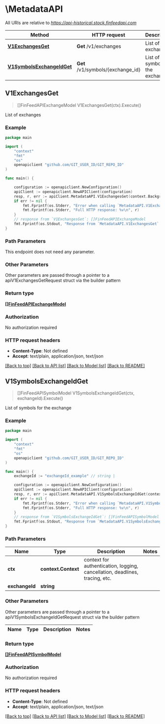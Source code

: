 # \MetadataAPI

All URIs are relative to *https://api-historical.stock.finfeedapi.com*

Method | HTTP request | Description
------------- | ------------- | -------------
[**V1ExchangesGet**](MetadataAPI.md#V1ExchangesGet) | **Get** /v1/exchanges | List of exchanges
[**V1SymbolsExchangeIdGet**](MetadataAPI.md#V1SymbolsExchangeIdGet) | **Get** /v1/symbols/{exchange_id} | List of symbols for the exchange



## V1ExchangesGet

> []FinFeedAPIExchangeModel V1ExchangesGet(ctx).Execute()

List of exchanges

### Example

```go
package main

import (
	"context"
	"fmt"
	"os"
	openapiclient "github.com/GIT_USER_ID/GIT_REPO_ID"
)

func main() {

	configuration := openapiclient.NewConfiguration()
	apiClient := openapiclient.NewAPIClient(configuration)
	resp, r, err := apiClient.MetadataAPI.V1ExchangesGet(context.Background()).Execute()
	if err != nil {
		fmt.Fprintf(os.Stderr, "Error when calling `MetadataAPI.V1ExchangesGet``: %v\n", err)
		fmt.Fprintf(os.Stderr, "Full HTTP response: %v\n", r)
	}
	// response from `V1ExchangesGet`: []FinFeedAPIExchangeModel
	fmt.Fprintf(os.Stdout, "Response from `MetadataAPI.V1ExchangesGet`: %v\n", resp)
}
```

### Path Parameters

This endpoint does not need any parameter.

### Other Parameters

Other parameters are passed through a pointer to a apiV1ExchangesGetRequest struct via the builder pattern


### Return type

[**[]FinFeedAPIExchangeModel**](FinFeedAPIExchangeModel.md)

### Authorization

No authorization required

### HTTP request headers

- **Content-Type**: Not defined
- **Accept**: text/plain, application/json, text/json

[[Back to top]](#) [[Back to API list]](../README.md#documentation-for-api-endpoints)
[[Back to Model list]](../README.md#documentation-for-models)
[[Back to README]](../README.md)


## V1SymbolsExchangeIdGet

> []FinFeedAPISymbolModel V1SymbolsExchangeIdGet(ctx, exchangeId).Execute()

List of symbols for the exchange

### Example

```go
package main

import (
	"context"
	"fmt"
	"os"
	openapiclient "github.com/GIT_USER_ID/GIT_REPO_ID"
)

func main() {
	exchangeId := "exchangeId_example" // string | 

	configuration := openapiclient.NewConfiguration()
	apiClient := openapiclient.NewAPIClient(configuration)
	resp, r, err := apiClient.MetadataAPI.V1SymbolsExchangeIdGet(context.Background(), exchangeId).Execute()
	if err != nil {
		fmt.Fprintf(os.Stderr, "Error when calling `MetadataAPI.V1SymbolsExchangeIdGet``: %v\n", err)
		fmt.Fprintf(os.Stderr, "Full HTTP response: %v\n", r)
	}
	// response from `V1SymbolsExchangeIdGet`: []FinFeedAPISymbolModel
	fmt.Fprintf(os.Stdout, "Response from `MetadataAPI.V1SymbolsExchangeIdGet`: %v\n", resp)
}
```

### Path Parameters


Name | Type | Description  | Notes
------------- | ------------- | ------------- | -------------
**ctx** | **context.Context** | context for authentication, logging, cancellation, deadlines, tracing, etc.
**exchangeId** | **string** |  | 

### Other Parameters

Other parameters are passed through a pointer to a apiV1SymbolsExchangeIdGetRequest struct via the builder pattern


Name | Type | Description  | Notes
------------- | ------------- | ------------- | -------------


### Return type

[**[]FinFeedAPISymbolModel**](FinFeedAPISymbolModel.md)

### Authorization

No authorization required

### HTTP request headers

- **Content-Type**: Not defined
- **Accept**: text/plain, application/json, text/json

[[Back to top]](#) [[Back to API list]](../README.md#documentation-for-api-endpoints)
[[Back to Model list]](../README.md#documentation-for-models)
[[Back to README]](../README.md)

